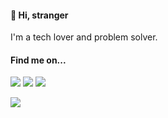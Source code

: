 

#### 👋 Hi, stranger 

I'm a tech lover and problem solver.

<!--
![top languages](https://github-readme-stats.vercel.app/api/top-langs?username=ilesar&layout=compact&theme=apprentice&hide_border=true&hide=HTML,ShaderLab)
-->


#### Find me on...

[![](https://img.shields.io/badge/My%20blog-262626.svg?style=for-the-badge&logo=google-chrome&logoColor=black&color=f08411)](https://lesar.me/)
[![](https://img.shields.io/badge/linkedin-262626.svg?style=for-the-badge&logo=linkedin&logoColor=white&color=0e76a8)](https://www.linkedin.com/in/ivanlesar/)
[![](https://img.shields.io/badge/Facebook-262626.svg?style=for-the-badge&logo=facebook&logoColor=white&color=3b5998)](https://www.facebook.com/lesar.ivan)

<!--
## Profile maintenance stats

 ![Alt](https://repobeats.axiom.co/api/embed/5d050e5b3ed26e26d8286b3e7f56271c51b3ac68.svg "Repobeats analytics image") -->

![](https://hit.yhype.me/github/profile?user_id=7231818)
